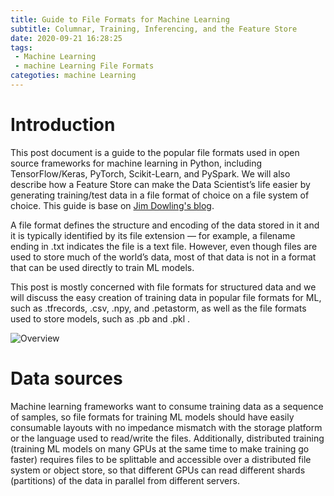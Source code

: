 ```yaml
---
title: Guide to File Formats for Machine Learning
subtitle: Columnar, Training, Inferencing, and the Feature Store
date: 2020-09-21 16:28:25
tags:
 - Machine Learning
 - machine Learning File Formats
categoties: machine Learning
---
```

# Introduction
This post document is a guide to the popular file formats used in open source frameworks for machine learning in Python, including TensorFlow/Keras, PyTorch, Scikit-Learn, and PySpark. We will also describe how a Feature Store can make the Data Scientist’s life easier by generating training/test data in a file format of choice on a file system of choice. This guide is base on [Jim Dowling's blog](https://towardsdatascience.com/guide-to-file-formats-for-machine-learning-columnar-training-inferencing-and-the-feature-store-2e0c3d18d4f9).

A file format defines the structure and encoding of the data stored in it and it is typically identified by its file extension — for example, a filename ending in .txt indicates the file is a text file. However, even though files are used to store much of the world’s data, most of that data is not in a format that can be used directly to train ML models.

This post is mostly concerned with file formats for structured data and we will discuss the easy creation of training data in popular file formats for ML, such as .tfrecords, .csv, .npy, and .petastorm, as well as the file formats used to store models, such as .pb and .pkl . 

![Overview](https://miro.medium.com/max/700/0*EswBCD4bwdpoHn6S.png)

# Data sources
Machine learning frameworks want to consume training data as a sequence of samples, so file formats for training ML models should have easily consumable layouts with no impedance mismatch with the storage platform or the language used to read/write the files. Additionally, distributed training (training ML models on many GPUs at the same time to make training go faster) requires files to be splittable and accessible over a distributed file system or object store, so that different GPUs can read different shards (partitions) of the data in parallel from different servers.
